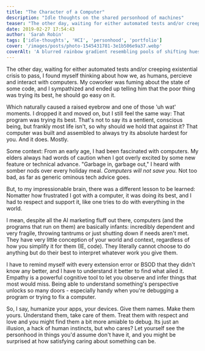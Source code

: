 ```yaml
---
title: "The Character of a Computer"
description: "Idle thoughts on the shared personhood of machines"
teaser: "The other day, waiting for either automated tests and/or creeping existential crisis to pass, I found myself thinking about how we, as humans, percieve and interact with computers. My coworker was fuming about the state of some code, and I sympathized and ended up telling him that the poor thing was trying its best, he should go easy on it."
date: 2019-02-27 17:54:43
author: 'Sarah Robin'
tags: ['idle-thoughts', 'HCI', 'personhood', 'portfolio']
cover: '/images/posts/photo-1545431781-3e1b506e9a37.webp'
coverAlt: 'A blurred rainbow gradient resembling pools of shifting hues on a rainbow oil slick'
---
```


The other day, waiting for either automated tests and/or creeping existential crisis to pass, I found myself thinking about how we, as humans, percieve and interact with computers. My coworker was fuming about the state of some code, and I sympathized and ended up telling him that the poor thing was trying its best, he should go easy on it. 

Which naturally caused a raised eyebrow and one of those 'uh wat' moments. I dropped it and moved on, but I still feel the same way: That program was trying its best. That's not to say its a sentient, conscious being, but frankly most life isn't, so why should we hold that against it? That computer was built and assembled to always try its absolute hardest for you. And it does. Mostly.

Some context: From an early age, I had been fascinated with computers. My elders always had words of caution when I got overly excited by some new feature or technical advance. "Garbage in, garbage out," I heard with somber nods over every holiday meal. _Computers will not save you._ Not too bad, as far as generic ominous tech advice goes. 

But, to my impressionable brain, there was a different lesson to be learned: Nomatter how frustrated I got with a computer, it was doing its best, and I had to respect and support it, like one tries to do with everything in the world.

I mean, despite all the AI marketing fluff out there, computers (and the programs that run on them) are basically infants: incredibly dependent and very fragile, throwing tantrums or just shutting down if needs aren't met. They have very little conception of your world and context, regardless of how you simplify it for them (IE, code). They literally cannot choose to do anything but do their best to interpret whatever work you give them. 

I have to remind myself with every extension error or BSOD that they didn't know any better, and I have to understand it better to find what ailed it. Empathy is a powerful cognitive tool to let you observe and infer things that most would miss. Being able to understand something's perspective unlocks so many doors - especially handy when you're debugging a program or trying to fix a computer.

So, I say, humanize your apps, your devices. Give them names. Make them yours. Understand them, take care of them. Treat them with respect and love and you might find them a bit more amiable to debug. Its just an illusion, a hack of human instincts, but who cares? Let yourself see the personhood in things you'd assume don't have it, and you might be surprised at how satisfying caring about something can be. 
